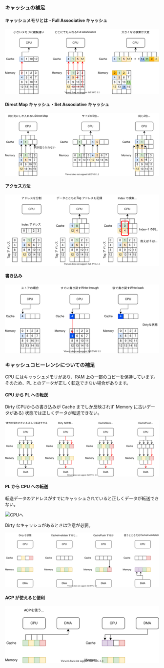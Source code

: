 ### キャッシュの補足
#### キャッシュメモリとは・Full Associative キャッシュ

![キャッシュ１](キャッシュ１.svg)

#### Direct Map キャッシュ・Set Associative キャッシュ

![キャッシュ２](キャッシュ２.svg)

#### アクセス方法

![キャッシュ３](キャッシュ３.svg)

#### 書き込み

![キャッシュ４](キャッシュ４.svg)



### キャッシュコヒーレンシについての補足

CPU にはキャッシュメモリがあり、RAM 上の一部のコピーを保持しています。  
そのため、PL とのデータが正しく転送できない場合があります。

#### CPU から PL への転送

Dirty (CPUからの書き込みが Cache までしか反映されず Memory に古いデータがある) 状態では正しくデータが転送できない。

![CPUから](CPUから.svg)

#### PL から CPU への転送

転送データのアドレスがすでにキャッシュされていると正しくデータが転送できない。

![CPUへ](CPUへ.svg)

Dirty なキャッシュがあるときは注意が必要。

![ダーティー](ダーティー.svg)

#### ACP が使えると便利

![ACP](ACP.svg)
